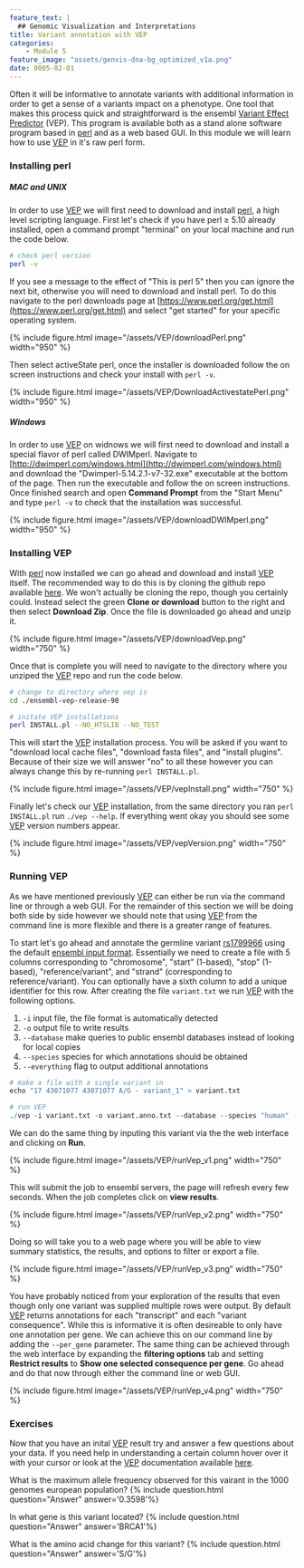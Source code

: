 ```yaml
---
feature_text: |
  ## Genomic Visualization and Interpretations
title: Variant annotation with VEP
categories:
    - Module 5
feature_image: "assets/genvis-dna-bg_optimized_v1a.png"
date: 0005-02-01
---
```


Often it will be informative to annotate variants with additional information in order to get a sense of a variants impact on a phenotype. One tool that makes this process quick and straightforward is the ensembl [Variant Effect Predictor](http://www.ensembl.org/info/docs/tools/vep/index.html) (VEP). This program is available both as a stand alone software program based in [perl](https://www.perl.org/) and as a web based GUI. In this module we will learn how to use [VEP](http://www.ensembl.org/info/docs/tools/vep/index.html) in it's raw perl form.

### Installing perl
##### MAC and UNIX
In order to use [VEP](http://www.ensembl.org/info/docs/tools/vep/index.html) we will first need to download and install [perl](https://www.perl.org/), a high level scripting language. First let's check if you have perl ≥ 5.10 already installed, open a command prompt "terminal" on your local machine and run the code below.
```bash
# check perl version
perl -v
```
If you see a message to the effect of "This is perl 5" then you can ignore the next bit, otherwise you will need to download and install perl. To do this navigate to the perl downloads page at [https://www.perl.org/get.html](https://www.perl.org/get.html) and select "get started" for your specific operating system.

{% include figure.html image="/assets/VEP/downloadPerl.png" width="950" %}

Then select activeState perl, once the installer is downloaded follow the on screen instructions and check your install with `perl -v`.

{% include figure.html image="/assets/VEP/DownloadActivestatePerl.png" width="950" %}

##### Windows
In order to use [VEP](http://www.ensembl.org/info/docs/tools/vep/index.html) on widnows we will first need to download and install a special flavor of perl called DWIMperl. Navigate to [http://dwimperl.com/windows.html](http://dwimperl.com/windows.html) and download the "Dwimperl-5.14.2.1-v7-32.exe" executable at the bottom of the page. Then run the executable and follow the on screen instructions. Once finished search and open **Command Prompt** from the "Start Menu" and type `perl -v` to check that the installation was successful.

{% include figure.html image="/assets/VEP/downloadDWIMperl.png" width="950" %}

### Installing VEP
With [perl](https://www.perl.org/) now installed we can go ahead and download and install [VEP](http://www.ensembl.org/info/docs/tools/vep/index.html) itself. The recommended way to do this is by cloning the github repo available [here](https://github.com/Ensembl/ensembl-vep). We won't actually be cloning the repo, though you certainly could. Instead select the green **Clone or download** button to the right and then select **Download Zip**. Once the file is downloaded go ahead and unzip it.

{% include figure.html image="/assets/VEP/downloadVep.png" width="750" %}

Once that is complete you will need to navigate to the directory where you unziped the [VEP](http://www.ensembl.org/info/docs/tools/vep/index.html) repo and run the code below.

```bash
# change to directory where vep is
cd ./ensembl-vep-release-90

# initate VEP installations
perl INSTALL.pl --NO_HTSLIB --NO_TEST
```

This will start the [VEP](http://www.ensembl.org/info/docs/tools/vep/index.html) installation process. You will be asked if you want to "download local cache files", "download fasta files", and "install plugins". Because of their size we will answer "no" to all these however you can always change this by re-running `perl INSTALL.pl`.

{% include figure.html image="/assets/VEP/vepInstall.png" width="750" %}

Finally let's check our [VEP](http://www.ensembl.org/info/docs/tools/vep/index.html) installation, from the same directory you ran `perl INSTALL.pl` run `./vep --help`. If everything went okay you should see some [VEP](http://www.ensembl.org/info/docs/tools/vep/index.html) version numbers appear.

{% include figure.html image="/assets/VEP/vepVersion.png" width="750" %}

### Running VEP
As we have mentioned previously [VEP](http://www.ensembl.org/info/docs/tools/vep/index.html) can either be run via the command line or through a web GUI. For the remainder of this section we will be doing both side by side however we should note that using [VEP](http://www.ensembl.org/info/docs/tools/vep/index.html) from the command line is more flexible and there is a greater range of features.

To start let's go ahead and annotate the germline variant [rs1799966](https://www.ncbi.nlm.nih.gov/SNP/snp_ref.cgi?type=rs&rs=rs1799966) using the default [ensembl input format](https://www.ensembl.org/info/docs/tools/vep/vep_formats.html). Essentially we need to create a file with 5 columns corresponding to "chromosome", "start" (1-based), "stop" (1-based), "reference/variant", and "strand" (corresponding to reference/variant). You can optionally have a sixth column to add a unique identifier for this row. After creating the file `variant.txt` we run [VEP](http://www.ensembl.org/info/docs/tools/vep/index.html) with the following options.
1. `-i` input file, the file format is automatically detected
2. `-o` output file to write results
3. `--database` make queries to public ensembl databases instead of looking for local copies
4. `--species` species for which annotations should be obtained
5. `--everything` flag to output additional annotations

```R
# make a file with a single variant in
echo "17 43071077 43071077 A/G - variant_1" > variant.txt

# run VEP
./vep -i variant.txt -o variant.anno.txt --database --species "human" --everything
```

We can do the same thing by inputing this variant via the the web interface and clicking on **Run**.

{% include figure.html image="/assets/VEP/runVep_v1.png" width="750" %}

This will submit the job to ensembl servers, the page will refresh every few seconds. When the job completes click on **view results**.

{% include figure.html image="/assets/VEP/runVep_v2.png" width="750" %}

Doing so will take you to a web page where you will be able to view summary statistics, the results, and options to filter or export a file.

{% include figure.html image="/assets/VEP/runVep_v3.png" width="750" %}

You have probably noticed from your exploration of the results that even though only one variant was supplied multiple rows were output. By default [VEP](http://www.ensembl.org/info/docs/tools/vep/index.html) returns annotations for each "transcript" and each "variant consequence". While this is informative it is often desireable to only have one annotation per gene. We can achieve this on our command line by adding the `--per_gene` parameter. The same thing can be achieved through the web interface by expanding the **filtering options** tab and setting **Restrict results** to **Show one selected consequence per gene**. Go ahead and do that now through either the command line or web GUI.

{% include figure.html image="/assets/VEP/runVep_v4.png" width="750" %}

### Exercises

Now that you have an inital [VEP](http://www.ensembl.org/info/docs/tools/vep/index.html) result try and answer a few questions about your data. If you need help in understanding a certain column hover over it with your cursor or look at the [VEP](http://www.ensembl.org/info/docs/tools/vep/index.html) documentation available [here](http://www.ensembl.org/info/docs/tools/vep/vep_formats.html#output).

What is the maximum allele frequency observed for this vairant in the 1000 genomes european population?
{% include question.html question="Answer" answer='0.3598'%}

In what gene is this variant located?
{% include question.html question="Answer" answer='BRCA1'%}

What is the amino acid change for this variant?
{% include question.html question="Answer" answer='S/G'%}
